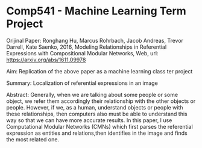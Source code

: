 # Comp541 - Machine Learning Term Project 

Orijinal Paper: 
Ronghang Hu, Marcus Rohrbach, Jacob Andreas, Trevor Darrell, Kate Saenko, 2016, Modeling Relationships in Referential Expressions with Compositional Modular Networks, Web, url: https://arxiv.org/abs/1611.09978

Aim: 
Replication of the above paper as a machine learning class ter project

Summary:
Localization of referential expressions in an image 

Abstract:
Generally, when we are talking about some people or some object, we refer them accordingly their relationship
with the other objects or people. However, if we, as a human, understand objects or people with these
relationships, then computers also must be able to understand this way so that we can have more accurate
results. In this paper, I use Computational Modular Networks (CMNs) which first parses the referential
expression as entities and relations,then identifies in the image and finds the most related one.

